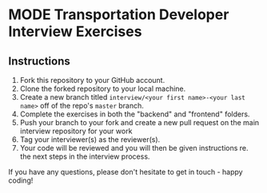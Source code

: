 # MODE Transportation Developer Interview Exercises

## Instructions

1. Fork this repository to your GitHub account.
1. Clone the forked repository to your local machine.
1. Create a new branch titled `interview/<your first name>-<your last name>` off of the repo's `master` branch.
1. Complete the exercises in both the "backend" and "frontend" folders.
1. Push your branch to your fork and create a new pull request on the main interview repository for your work
1. Tag your interviewer(s) as the reviewer(s).
1. Your code will be reviewed and you will then be given instructions re. the next steps in the interview process.

If you have any questions, please don't hesitate to get in touch - happy coding!
